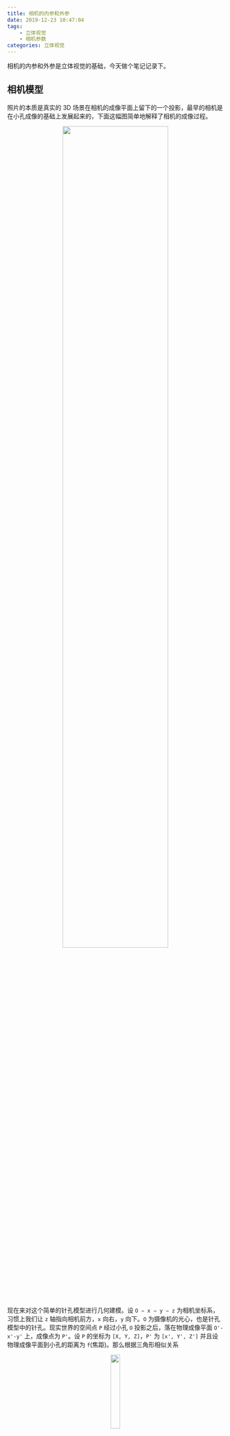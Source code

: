 ```yaml
---
title: 相机的内参和外参
date: 2019-12-23 10:47:04
tags:
    - 立体视觉
    - 相机参数
categories: 立体视觉
---
```


相机的内参和外参是立体视觉的基础，今天做个笔记记录下。

## 相机模型
照片的本质是真实的 3D 场景在相机的成像平面上留下的一个投影，最早的相机是在小孔成像的基础上发展起来的，下面这幅图简单地解释了相机的成像过程。

<p align="center">
    <img width="70%" src="https://cdn.jsdelivr.net/gh/YunYang1994/blogimgs/相机的内参和外参-20210508231736.png">
</p>

<!-- more -->

现在来对这个简单的针孔模型进行几何建模。设 `O − x − y − z` 为相机坐标系，习惯上我们让 `z` 轴指向相机前方，`x` 向右，`y` 向下。`O` 为摄像机的光心，也是针孔模型中的针孔。现实世界的空间点 `P` 经过小孔 `O` 投影之后，落在物理成像平面 `O'-x'-y'` 上，成像点为 `P'`。设 `P` 的坐标为 `[X, Y, Z]`，`P'` 为 `[x', Y', Z']` 并且设物理成像平面到小孔的距离为 `f`(焦距)。那么根据三角形相似关系

<p align="center">
    <img width="21%" src="https://cdn.jsdelivr.net/gh/YunYang1994/blogimgs/相机的内参和外参-20210508231750.jpg">
</p>

通过整理便得到：

<p align="center">
    <img width="12%" src="https://cdn.jsdelivr.net/gh/YunYang1994/blogimgs/相机的内参和外参-20210508231755.jpg">
</p>

## 相机内参
上式描述了点 P 和它的像之间的空间关系。不过在相机中，我们最终获得的是 一个个的像素，这需要在成像平面上对像进行采样和量化。

像素坐标系通常的定义方式是：原点 `O'` 位于图像的左上角，`u` 轴向右与 `x` 轴平行，`v` 轴向下与 `y` 轴平行。<font color=OrangeRed>因此，像素坐标系与成像平面之间，相差了一个缩放和一个原点的平移。</font>

我们设像素坐标在 $u$ 轴上缩放了 `α` 倍，在 `v` 上缩放了 `β` 倍。同时，原点平移了 `[c_x, c_y]`。那么，`P'` 的坐标与像素坐标 `[u, v]` 的关系为:

<p align="center">
    <img width="18%" src="https://cdn.jsdelivr.net/gh/YunYang1994/blogimgs/相机的内参和外参-20210508231801.jpg">
</p>

把 `αf` 合并成 `f_{x}`，`βf` 合并成 `f_{y}`，得:

<p align="center">
    <img width="21%" src="https://cdn.jsdelivr.net/gh/YunYang1994/blogimgs/相机的内参和外参-20210508231810.jpg">
</p>

其中，`f` 的单位为米，`α, β` 的单位为像素每米，所以 `fx , fy` 的单位为像素。把该式写成矩阵形式，会更加简洁，不过左侧需要用到齐次坐标:

<p align="center">
    <img width="50%" src="https://cdn.jsdelivr.net/gh/YunYang1994/blogimgs/相机的内参和外参-20210508231814.jpg">
</p>

综上，可以整理得到一个非常简洁的公式如下：

<p align="center">
    <img width="15%" src="https://cdn.jsdelivr.net/gh/YunYang1994/blogimgs/相机的内参和外参-20210508232247.jpg">
</p>

<p align="center">
    <img width="44%" src="https://cdn.jsdelivr.net/gh/YunYang1994/blogimgs/相机的内参和外参-20210508232305.jpg">
</p>

其中，我们把矩阵 K 称为<font color=OrangeRed>相机的内参(Camera Intrinsics)，它描述了相机坐标系到图像坐标系之间的投影关系。</font>


## 相机外参

在上面的推导过程中，我们使用的是 `P_{c}` 在相机坐标系下的坐标。如果我们使用世界坐标系下的 `P_{w}` 的话，那么就应该使用相机的当前位姿变换到相机坐标系下：

<p align="center">
    <img width="30%" src="https://cdn.jsdelivr.net/gh/YunYang1994/blogimgs/相机的内参和外参-20210508232404.jpg">
</p>

其中，<font color=OrangeRed>相机的位姿 `R, t` 又称为相机的外参数 (Camera Extrinsics)，它描述了点 P 的世界坐标到相机坐标的投影关系。</font>因此世界坐标系下点 P 投影到图像坐标系的整个过程为：

<p align="center">
    <img width="31%" src="https://cdn.jsdelivr.net/gh/YunYang1994/blogimgs/相机的内参和外参-20210508232409.jpg">
</p>